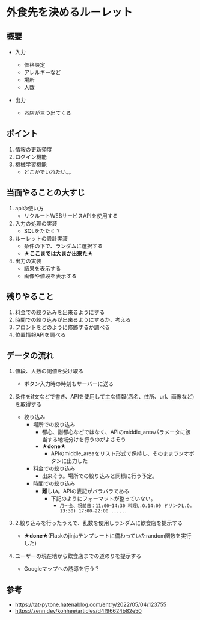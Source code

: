 # 外食先を決めるルーレット

## 概要

- 入力
    - 価格設定
    - アレルギーなど
    - 場所
    - 人数

- 出力
    - お店が三つ出てくる

## ポイント
1. 情報の更新頻度
2. ログイン機能
3. 機械学習機能
    - どこかでいれたい。。

## 当面やることの大すじ
1. apiの使い方
    - リクルートWEBサービスAPIを使用する
2. 入力の処理の実装
    - SQLをたたく？
3. ルーレットの設計実装
    - 条件の下で、ランダムに選択する    
    - **★ここまでは大まか出来た★**
4. 出力の実装
    - 結果を表示する
    - 画像や値段を表示する

## 残りやること
1. 料金での絞り込みを出来るようにする
2. 時間での絞り込みが出来るようにするか、考える
3. フロントをどのように修飾するか調べる
4. 位置情報APIを調べる




## データの流れ
1. 値段、人数の閾値を受け取る
    - ボタン入力時の時刻もサーバーに送る
2. 条件をif文などで書き、APIを使用して主な情報(店名、住所、url、画像など)を取得する
    - 絞り込み
        - 場所での絞り込み
            - 都心、副都心などではなく、APIのmiddle_areaパラメータに該当する地域分けを行うのがよさそう
            - **★done★**
                - APIのmiddle_areaをリスト形式で保持し、そのままラジオボタンに出力した
        - 料金での絞り込み
            - 出来そう。場所での絞り込みと同様に行う予定。
        - 時間での絞り込み
            - **難しい**。APIの表記がバラバラである
                - 下記のようにフォーマットが整っていない。
                    - `月～金、祝前日：11:00~14:30 料理L.O.14:00 ドリンクL.O. 13:30) 17:00~22:00 ......`
        
3. 2.絞り込みを行ったうえで、乱数を使用しランダムに飲食店を提示する
    - **★done★**(Flaskのjinjaテンプレートに備わっていたrandom関数を実行した)
    
4. ユーザーの現在地から飲食店までの道のりを提示する
    - Googleマップへの誘導を行う？



## 参考
- https://tat-pytone.hatenablog.com/entry/2022/05/04/123755
- https://zenn.dev/kohhee/articles/d4f96624b82e50

